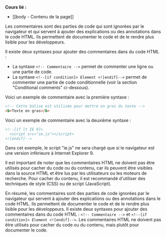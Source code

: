 **Cours lié :**
- [[body - Contenu de la page]]

Les commentaires sont des parties de code qui sont ignorées par le navigateur et qui servent à ajouter des explications ou des annotations dans le code HTML. Ils permettent de documenter le code et de le rendre plus lisible pour les développeurs.

Il existe deux syntaxes pour ajouter des commentaires dans du code HTML :

-   La syntaxe `<!-- Commentaire -->` permet de commenter une ligne ou une partie de code.
-   La syntaxe `<!--[if condition]> Element <![endif]-->` permet de commenter une partie de code conditionnelle (voir la section "Conditional comments" ci-dessous).

Voici un exemple de commentaire avec la première syntaxe :

```HTML
<!-- Cette balise est utilisée pour mettre en gras du texte -->
<b>Texte en gras</b>
```

Voici un exemple de commentaire avec la deuxième syntaxe :

```HTML
<!--[if lt IE 9]>
  <script src="ie.js"></script>
<![endif]-->
```

Dans cet exemple, le script "ie.js" ne sera chargé que si le navigateur est une version inférieure à Internet Explorer 9.

Il est important de noter que les commentaires HTML ne doivent pas être utilisés pour cacher du code ou du contenu, car ils peuvent être visibles dans la source HTML et être lus par les utilisateurs ou les moteurs de recherche. Pour cacher du contenu, il est recommandé d'utiliser des techniques de style (CSS) ou de script (JavaScript).

En résumé, les commentaires sont des parties de code ignorées par le navigateur qui servent à ajouter des explications ou des annotations dans le code HTML. Ils permettent de documenter le code et de le rendre plus lisible pour les développeurs. Il existe deux syntaxes pour ajouter des commentaires dans du code HTML : `<!-- Commentaire -->` et `<!--[if condition]> Element <![endif]-->`. Les commentaires HTML ne doivent pas être utilisés pour cacher du code ou du contenu, mais plutôt pour documenter le code.